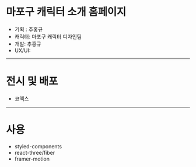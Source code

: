 # 마포구 캐릭터 소개 홈페이지

- 기획 : 추홍규
- 캐릭터: 마포구 캐릭터 디자인팀
- 개발: 추홍규
- UX/UI:

---

# 전시 및 배포

- 코엑스

---

# 사용

- styled-components
- react-three/fiber
- framer-motion

<!-- gltf-pipeline -i RYan.glb -o RYan.glb
npx gltfjsx RYan.glb -->

